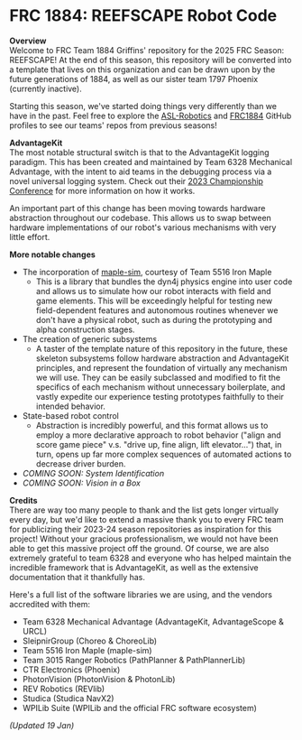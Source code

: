 # FRC 1884: REEFSCAPE Robot Code

**Overview** <br>
Welcome to FRC Team 1884 Griffins' repository for the 2025 FRC Season: REEFSCAPE! At the end of this season, this repository will be converted into a template that lives on this organization and can be drawn upon by the future generations of 1884, as well as our sister team 1797 Phoenix (currently inactive).

Starting this season, we've started doing things very differently than we have in the past. Feel free to explore the [ASL-Robotics](https://github.com/ASL-Robotics) and [FRC1884](https://github.com/frc1884) GitHub profiles to see our teams' repos from previous seasons!

**AdvantageKit** <br>
The most notable structural switch is that to the AdvantageKit logging paradigm. This has been created and maintained by Team 6328 Mechanical Advantage, with the intent to aid teams in the debugging process via a novel universal logging system. Check out their [2023 Championship Conference](https://www.youtube.com/watch?v=mmNJjKJG8mw) for more information on how it works.

An important part of this change has been moving towards hardware abstraction throughout our codebase. This allows us to swap between hardware implementations of our robot's various mechanisms with very little effort.

**More notable changes**
* The incorporation of [maple-sim](https://github.com/Shenzhen-Robotics-Alliance/maple-sim), courtesy of Team 5516 Iron Maple
  * This is a library that bundles the dyn4j physics engine into user code and allows us to simulate how our robot interacts with field and game elements. This will be exceedingly helpful for testing new field-dependent features and autonomous routines whenever we don't have a physical robot, such as during the prototyping and alpha construction stages.
* The creation of generic subsystems
  * A taster of the template nature of this repository in the future, these skeleton subsystems follow hardware abstraction and AdvantageKit principles, and represent the foundation of virtually any mechanism we will use. They can be easily subclassed and modified to fit the specifics of each mechanism without unnecessary boilerplate, and vastly expedite our experience testing prototypes faithfully to their intended behavior.
* State-based robot control
  * Abstraction is incredibly powerful, and this format allows us to employ a more declarative approach to robot behavior ("align and score game piece" v.s. "drive up, fine align, lift elevator...") that, in turn, opens up far more complex sequences of automated actions to decrease driver burden.
* *COMING SOON: System Identification*
* *COMING SOON: Vision in a Box*

**Credits** <br>
There are way too many people to thank and the list gets longer virtually every day, but we'd like to extend a massive thank you to every FRC team for publicizing their 2023-24 season repositories as inspiration for this project! Without your gracious professionalism, we would not have been able to get this massive project off the ground. Of course, we are also extremely grateful to team 6328 and everyone who has helped maintain the incredible framework that is AdvantageKit, as well as the extensive documentation that it thankfully has.

Here's a full list of the software libraries we are using, and the vendors accredited with them:
* Team 6328 Mechanical Advantage (AdvantageKit, AdvantageScope & URCL)
* SleipnirGroup (Choreo & ChoreoLib)
* Team 5516 Iron Maple (maple-sim)
* Team 3015 Ranger Robotics (PathPlanner & PathPlannerLib)
* CTR Electronics (Phoenix)
* PhotonVision (PhotonVision & PhotonLib)
* REV Robotics (REVlib)
* Studica (Studica NavX2)
* WPILib Suite (WPILib and the official FRC software ecosystem)

*(Updated 19 Jan)*
